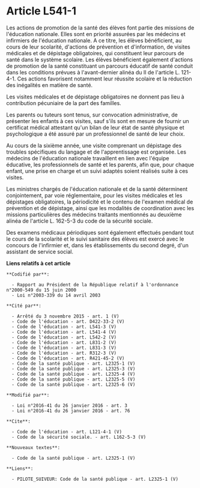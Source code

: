 # Article L541-1

Les actions de promotion de la santé des élèves font partie des missions de l'éducation nationale. Elles sont en priorité
assurées par les médecins et infirmiers de l'éducation nationale. A ce titre, les élèves bénéficient, au cours de leur
scolarité, d'actions de prévention et d'information, de visites médicales et de dépistage obligatoires, qui constituent leur
parcours de santé dans le système scolaire. Les élèves bénéficient également d'actions de promotion de la santé constituant
un parcours éducatif de santé conduit dans les conditions prévues à l'avant-dernier alinéa du II de l'article L. 121-4-1. Ces
actions favorisent notamment leur réussite scolaire et la réduction des inégalités en matière de santé. 

Les visites médicales et de dépistage obligatoires ne donnent pas lieu à contribution pécuniaire de la part des familles. 

Les parents ou tuteurs sont tenus, sur convocation administrative, de présenter les enfants à ces visites, sauf s'ils sont en
mesure de fournir un certificat médical attestant qu'un bilan de leur état de santé physique et psychologique a été assuré
par un professionnel de santé de leur choix. 

Au cours de la sixième année, une visite comprenant un dépistage des troubles spécifiques du langage et de l'apprentissage
est organisée. Les médecins de l'éducation nationale travaillent en lien avec l'équipe éducative, les professionnels de santé
et les parents, afin que, pour chaque enfant, une prise en charge et un suivi adaptés soient réalisés suite à ces visites. 

Les ministres chargés de l'éducation nationale et de la santé déterminent conjointement, par voie réglementaire, pour les
visites médicales et les dépistages obligatoires, la périodicité et le contenu de l'examen médical de prévention et de
dépistage, ainsi que les modalités de coordination avec les missions particulières des médecins traitants mentionnés au
deuxième alinéa de l'article L. 162-5-3 du code de la sécurité sociale. 

Des examens médicaux périodiques sont également effectués pendant tout le cours de la scolarité et le suivi sanitaire des
élèves est exercé avec le concours de l'infirmier et, dans les établissements du second degré, d'un assistant de service
social.

**Liens relatifs à cet article**

	**Codifié par**:

	  - Rapport au Président de la République relatif à l'ordonnance n°2000-549 du 15 juin 2000
	  - Loi n°2003-339 du 14 avril 2003

	**Cité par**:

	  - Arrêté du 3 novembre 2015 - art. 1 (V)
	  - Code de l'éducation - art. D422-33-2 (V)
	  - Code de l'éducation - art. L541-3 (V)
	  - Code de l'éducation - art. L541-4 (V)
	  - Code de l'éducation - art. L542-2 (V)
	  - Code de l'éducation - art. L831-2 (V)
	  - Code de l'éducation - art. L831-3 (V)
	  - Code de l'éducation - art. R312-3 (V)
	  - Code de l'éducation - art. R421-45-2 (V)
	  - Code de la santé publique - art. L2325-1 (V)
	  - Code de la santé publique - art. L2325-3 (V)
	  - Code de la santé publique - art. L2325-4 (V)
	  - Code de la santé publique - art. L2325-5 (V)
	  - Code de la santé publique - art. L2325-6 (V)

	**Modifié par**:

	  - Loi n°2016-41 du 26 janvier 2016 - art. 3
	  - Loi n°2016-41 du 26 janvier 2016 - art. 76

	**Cite**:

	  - Code de l'éducation - art. L121-4-1 (V)
	  - Code de la sécurité sociale. - art. L162-5-3 (V)

	**Nouveaux textes**:

	  - Code de la santé publique - art. L2325-1 (V)

	**Liens**:

	  - PILOTE_SUIVEUR: Code de la santé publique - art. L2325-1 (V)
